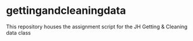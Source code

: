 gettingandcleaningdata
======================

This repository houses the assignment script for the JH Getting &amp; Cleaning data class
